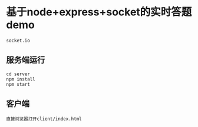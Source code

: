 # 基于node+express+socket的实时答题demo
    socket.io

## 服务端运行
    cd server
    npm install
    npm start

## 客户端
    直接浏览器打开client/index.html